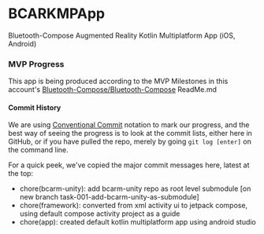 # BCARKMPApp
Bluetooth-Compose Augmented Reality Kotlin Multiplatform App (iOS, Android)

### MVP Progress

This app is being produced according to the MVP Milestones in this account's [Bluetooth-Compose/Bluetooth-Compose](https://github.com/Bluetooth-Compose) ReadMe.md

#### Commit History

We are using [Conventional Commit](https://www.conventionalcommits.org/en/v1.0.0/) notation to mark our progress, and the best way of seeing the progress is to look at the commit lists, either here in GitHub, or if you have pulled the repo, merely by going ```git log [enter]``` on the command line.

For a quick peek, we've copied the major commit messages here, latest at the top:

- chore(bcarm-unity): add bcarm-unity repo as root level submodule [on new branch task-001-add-bcarm-unity-as-submodule]
- chore(framework): converted from xml activity ui to jetpack compose, using default compose activity project as a guide
- chore(app): created default kotlin multiplatform app using android studio
